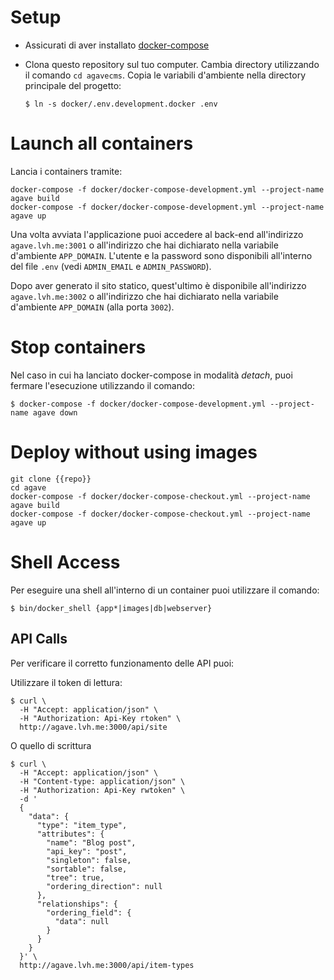# Setup

* Assicurati di aver installato [docker-compose](https://docs.docker.com/compose/install/#install-compose)
* Clona questo repository sul tuo computer. Cambia directory utilizzando
  il comando `cd agavecms`. Copia le variabili d'ambiente nella directory
  principale del progetto:

  ```shell
  $ ln -s docker/.env.development.docker .env
  ```

# Launch all containers

Lancia i containers tramite:

```shell
docker-compose -f docker/docker-compose-development.yml --project-name agave build
docker-compose -f docker/docker-compose-development.yml --project-name agave up
```

Una volta avviata l'applicazione puoi accedere al back-end all'indirizzo
`agave.lvh.me:3001` o all'indirizzo che hai dichiarato nella variabile
d'ambiente `APP_DOMAIN`. L'utente e la password sono disponibili all'interno
del file `.env` (vedi `ADMIN_EMAIL` e `ADMIN_PASSWORD`).

Dopo aver generato il sito statico, quest'ultimo è disponibile all'indirizzo
`agave.lvh.me:3002` o all'indirizzo che hai dichiarato nella variabile
d'ambiente `APP_DOMAIN` (alla porta `3002`).

# Stop containers

Nel caso in cui ha lanciato docker-compose in modalità _detach_, puoi
fermare l'esecuzione utilizzando il comando:

```shell
$ docker-compose -f docker/docker-compose-development.yml --project-name agave down
```

# Deploy without using images

```
git clone {{repo}}
cd agave
docker-compose -f docker/docker-compose-checkout.yml --project-name agave build
docker-compose -f docker/docker-compose-checkout.yml --project-name agave up
```

# Shell Access

Per eseguire una shell all'interno di un container puoi utilizzare il
comando:

```shell
$ bin/docker_shell {app*|images|db|webserver}
```

## API Calls

Per verificare il corretto funzionamento delle API puoi:

Utilizzare il token di lettura:

```shell
$ curl \
  -H "Accept: application/json" \
  -H "Authorization: Api-Key rtoken" \
  http://agave.lvh.me:3000/api/site
```

O quello di scrittura

```shell
$ curl \
  -H "Accept: application/json" \
  -H "Content-type: application/json" \
  -H "Authorization: Api-Key rwtoken" \
  -d '
  {
    "data": {
      "type": "item_type",
      "attributes": {
        "name": "Blog post",
        "api_key": "post",
        "singleton": false,
        "sortable": false,
        "tree": true,
        "ordering_direction": null
      },
      "relationships": {
        "ordering_field": {
          "data": null
        }
      }
    }
  }' \
  http://agave.lvh.me:3000/api/item-types
```
